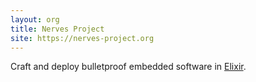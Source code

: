 ```yaml
---
layout: org
title: Nerves Project
site: https://nerves-project.org
---
```

Craft and deploy bulletproof embedded software in [Elixir](http://elixir-lang.org/).
